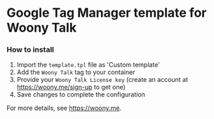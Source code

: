 # Google Tag Manager template for Woony Talk

### How to install

1. Import the `template.tpl` file as 'Custom template'
2. Add the `Woony Talk` tag to your container
3. Provide your `Woony Talk License key` (create an account at https://woony.me/sign-up to get one)
4. Save changes to complete the configuration

For more details, see https://woony.me.

